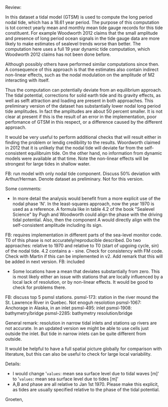 Review:

In this dataset a tidal model (GTSM) is used to compute the long period
nodal tide, which has a 18.61 year period. The purpose of this
computation is tot correct yearly mean and monthly mean tide gauge
records for this tide constituent. For example Woodworth 2012 claims
that the small amplitude and presence of long period ocean signals in
the tide gauge data are more likely to make estimates of sealevel trends
worse than better. The computation here uses a full 19 year dynamic tide
computation, which Woodworth 2012 claims has not been done before.

Although possibly others have performed similar computations since then.
A consequence of this approach is that the estimates also contain
indirect non-linear effects, such as the nodal modulation on the
amplitude of M2 interacting with itself.

Thus the computation can potentially deviate from an equilibrium
approach. The tidal potential, corrections for solid earth tide and
its gravity effects, as well as selft attraction and loading are
present in both approaches.  This preliminary version of the dataset
has substantially lower nodal long period tide amplitudes. In fact the
amplitudes are about 50 percent smaller. It is not clear at present if
this is the result of an error in the implementation, poor perfomance
of GTSM in this respect, or a difference caused by the different
approach.

It would be very useful to perform additional checks that will result
either in finding the problem or lendig credibility to the
results. Woordworth claimed in 2012 that it is unlikely that the nodal
tide will deviate far from the self-consistent equilibruim tide. On
the other hand, no information from dynamic models were available at
that time. Note the non-linear effects will be strongest for large
tides in shallow water.

FB: run model with only nodal tide component. Discuss 50% deviation
with Arthur/Herman. Denote dataset as preliminary. Not for this version.



Some comments:
- In more detail the analysis would benefit from a more explicit use of
the nodal phase 'N'. In the least-squares approach, now the year 1970 is
used as a reference. A formula like in table 4.2 of the book "Sealevel
Science" by Pugh and Woodworth could align the phase with the driving
tidal potential. Also, then the component A would directly align with
the self-consistent amplitude including its sign.


FB: requires implementation in different parts of the sea-level
monitor code. T0 of this phase is not accurately/reproducible
described.  Do two approaches: relative to 1970 and relative to T0
(start of upgoing cycle, sin) of the nodal tide. 4.2 contains a -
sine.  Check for consistency with FM code. Check with Martin if this
can be implemented in v2. Add remark that this will be added in next
version.
FB: included


- Some locations have a mean that deviates substantially from zero. This
is most likely either an issue with stations that are locally influenced
by a local lack of resolution, or by non-linear effects. It would be
good to check for problems there.

FB: discuss top 5 psmsl stations.
psmsl-173: station in the river mound the St. Lawrence River in Quebec. Not enoguh resolotion
psmsl-1067: Anchorage in Alaska, in an inlet
psmsl-495: inlet
psmsl-1908: bathymetry/bridge
psmsl-2285: bathymetry resolution/bridge

General remark: resolution in narrow tidal inlets and stations up
rivers are not accurate. In an updated version we might be able to use
cells just outside the inlet. But tide in narrow inlets can be quite
different from outside.


It would be helpful to have a full spatial picture globally for
comparison with literature, but this can also be useful to check for
large local variability.

 Details:
 - I would change '`values`: mean sea surface level due to tidal waves
[m]' to '`values`: mean sea surface level due to tides [m]'
 - A,B and phase are all relative to Jan 1st 1970. Please make this
explicit, as tides are usually specified relative to the phase of the
tidal potential.

Groeten,
